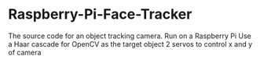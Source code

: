 # Raspberry-Pi-Face-Tracker

The source code for an object tracking camera.
Run on a Raspberry Pi
Use a Haar cascade for OpenCV as the target object
2 servos to control x and y of camera
